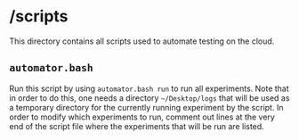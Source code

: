# /scripts
This directory contains all scripts used to automate testing on the cloud.

## `automator.bash`
Run this script by using `automator.bash run` to run all experiments. Note that in order to do this, one needs a directory `~/Desktop/logs` that will be used as a temporary directory for the currently running experiment by the script. In order to modify which experiments to run, comment out lines at the very end of the script file where the experiments that will be run are listed.
